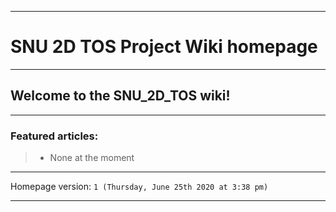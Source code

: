 
***

# SNU 2D TOS Project Wiki homepage

***

## Welcome to the SNU_2D_TOS wiki!

***

### Featured articles:

> * None at the moment

***

Homepage version: `1 (Thursday, June 25th 2020 at 3:38 pm)`

***
